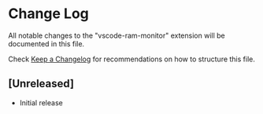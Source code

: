 # Change Log

All notable changes to the "vscode-ram-monitor" extension will be documented in this file.

Check [Keep a Changelog](http://keepachangelog.com/) for recommendations on how to structure this file.

## [Unreleased]

- Initial release